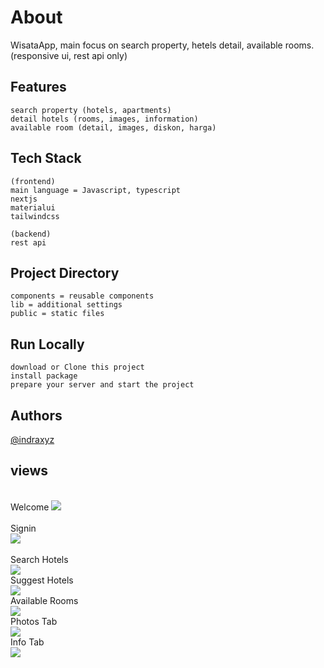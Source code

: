# About

WisataApp, main focus on search property, hetels detail, available rooms. (responsive ui, rest api only)

## Features

    search property (hotels, apartments)
    detail hotels (rooms, images, information)
    available room (detail, images, diskon, harga)

## Tech Stack

    (frontend)
    main language = Javascript, typescript
    nextjs
    materialui
    tailwindcss

    (backend)
    rest api

## Project Directory

    components = reusable components
    lib = additional settings
    public = static files

## Run Locally

    download or Clone this project
    install package
    prepare your server and start the project

## Authors

[@indraxyz](https://www.github.com/indraxyz)

## views

<br> Welcome
<img src="https://github.com/indraxyz/wisataApp-test/blob/main/public/welcome.png"> <br>
<br> Signin <br>
<img src="https://github.com/indraxyz/wisataApp-test/blob/main/public/signin.png"> <br>
<br> Search Hotels <br>
<img src="https://github.com/indraxyz/wisataApp-test/blob/main/public/search-hotels.png">
<br> Suggest Hotels <br>
<img src="https://github.com/indraxyz/wisataApp-test/blob/main/public/suggest-hotels.png">
<br> Available Rooms <br>
<img src="https://github.com/indraxyz/wisataApp-test/blob/main/public/available-rooms.png">
<br> Photos Tab <br>
<img src="https://github.com/indraxyz/wisataApp-test/blob/main/public/photos-tab.png">
<br> Info Tab <br>
<img src="https://github.com/indraxyz/wisataApp-test/blob/main/public/info-tab.png">
